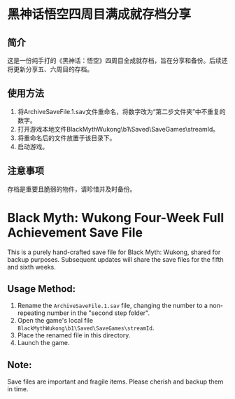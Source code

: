 
# 黑神话悟空四周目满成就存档分享

## 简介
这是一份纯手打的《黑神话：悟空》四周目全成就存档，旨在分享和备份。后续还将更新分享五、六周目的存档。

## 使用方法
1. 将ArchiveSaveFile.1.sav文件重命名，将数字改为“第二步文件夹”中不重复的数字。
2. 打开游戏本地文件BlackMythWukong\b1\Saved\SaveGames\streamId。
3. 将重命名后的文件放置于该目录下。
4. 启动游戏。

## 注意事项
存档是重要且脆弱的物件，请珍惜并及时备份。
# Black Myth: Wukong Four-Week Full Achievement Save File

This is a purely hand-crafted save file for Black Myth: Wukong, shared for backup purposes. Subsequent updates will share the save files for the fifth and sixth weeks.

## Usage Method:

1. Rename the `ArchiveSaveFile.1.sav` file, changing the number to a non-repeating number in the "second step folder".
2. Open the game's local file `BlackMythWukong\b1\Saved\SaveGames\streamId`.
3. Place the renamed file in this directory.
4. Launch the game.

## Note:

Save files are important and fragile items. Please cherish and backup them in time.